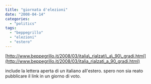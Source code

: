 ```yaml
---
title: "giornata d'elezioni"
date: "2008-04-14"
categories: 
  - "politics"
tags: 
  - "beppegrillo"
  - "elezioni"
  - "estero"
---
```


[http://www.beppegrillo.it/2008/03/italia\_rialzati\_a\_90\_gradi.html](http://www.beppegrillo.it/2008/03/italia_rialzati_a_90_gradi.html)

include la lettera aperta di un italiano all'estero. spero non sia reato pubblicare il link in un giorno di voto.
